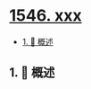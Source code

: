 # [1546. xxx](https://github.com/Tdahuyou/TNotes.leetcode/tree/main/notes/1546.%20xxx)

<!-- region:toc -->

- [1. 📝 概述](#1--概述)

<!-- endregion:toc -->

## 1. 📝 概述
